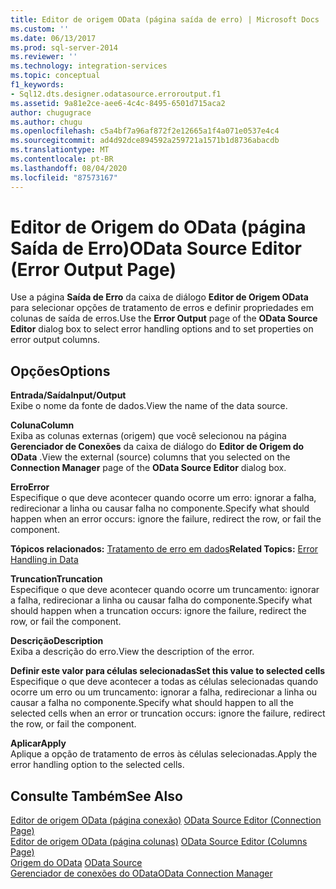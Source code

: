 ```yaml
---
title: Editor de origem OData (página saída de erro) | Microsoft Docs
ms.custom: ''
ms.date: 06/13/2017
ms.prod: sql-server-2014
ms.reviewer: ''
ms.technology: integration-services
ms.topic: conceptual
f1_keywords:
- Sql12.dts.designer.odatasource.erroroutput.f1
ms.assetid: 9a81e2ce-aee6-4c4c-8495-6501d715aca2
author: chugugrace
ms.author: chugu
ms.openlocfilehash: c5a4bf7a96af872f2e12665a1f4a071e0537e4c4
ms.sourcegitcommit: ad4d92dce894592a259721a1571b1d8736abacdb
ms.translationtype: MT
ms.contentlocale: pt-BR
ms.lasthandoff: 08/04/2020
ms.locfileid: "87573167"
---
```

# <a name="odata-source-editor-error-output-page"></a><span data-ttu-id="3e54f-102">Editor de Origem do OData (página Saída de Erro)</span><span class="sxs-lookup"><span data-stu-id="3e54f-102">OData Source Editor (Error Output Page)</span></span>
  <span data-ttu-id="3e54f-103">Use a página **Saída de Erro** da caixa de diálogo **Editor de Origem OData** para selecionar opções de tratamento de erros e definir propriedades em colunas de saída de erros.</span><span class="sxs-lookup"><span data-stu-id="3e54f-103">Use the **Error Output** page of the **OData Source Editor** dialog box to select error handling options and to set properties on error output columns.</span></span>  
  
## <a name="options"></a><span data-ttu-id="3e54f-104">Opções</span><span class="sxs-lookup"><span data-stu-id="3e54f-104">Options</span></span>  
 <span data-ttu-id="3e54f-105">**Entrada/Saída**</span><span class="sxs-lookup"><span data-stu-id="3e54f-105">**Input/Output**</span></span>  
 <span data-ttu-id="3e54f-106">Exibe o nome da fonte de dados.</span><span class="sxs-lookup"><span data-stu-id="3e54f-106">View the name of the data source.</span></span>  
  
 <span data-ttu-id="3e54f-107">**Coluna**</span><span class="sxs-lookup"><span data-stu-id="3e54f-107">**Column**</span></span>  
 <span data-ttu-id="3e54f-108">Exiba as colunas externas (origem) que você selecionou na página **Gerenciador de Conexões** da caixa de diálogo do **Editor de Origem do OData** .</span><span class="sxs-lookup"><span data-stu-id="3e54f-108">View the external (source) columns that you selected on the **Connection Manager** page of the **OData Source Editor** dialog box.</span></span>  
  
 <span data-ttu-id="3e54f-109">**Erro**</span><span class="sxs-lookup"><span data-stu-id="3e54f-109">**Error**</span></span>  
 <span data-ttu-id="3e54f-110">Especifique o que deve acontecer quando ocorre um erro: ignorar a falha, redirecionar a linha ou causar falha no componente.</span><span class="sxs-lookup"><span data-stu-id="3e54f-110">Specify what should happen when an error occurs: ignore the failure, redirect the row, or fail the component.</span></span>  
  
 <span data-ttu-id="3e54f-111">**Tópicos relacionados:** [Tratamento de erro em dados](data-flow/error-handling-in-data.md)</span><span class="sxs-lookup"><span data-stu-id="3e54f-111">**Related Topics:** [Error Handling in Data](data-flow/error-handling-in-data.md)</span></span>  
  
 <span data-ttu-id="3e54f-112">**Truncation**</span><span class="sxs-lookup"><span data-stu-id="3e54f-112">**Truncation**</span></span>  
 <span data-ttu-id="3e54f-113">Especifique o que deve acontecer quando ocorre um truncamento: ignorar a falha, redirecionar a linha ou causar falha do componente.</span><span class="sxs-lookup"><span data-stu-id="3e54f-113">Specify what should happen when a truncation occurs: ignore the failure, redirect the row, or fail the component.</span></span>  
  
 <span data-ttu-id="3e54f-114">**Descrição**</span><span class="sxs-lookup"><span data-stu-id="3e54f-114">**Description**</span></span>  
 <span data-ttu-id="3e54f-115">Exiba a descrição do erro.</span><span class="sxs-lookup"><span data-stu-id="3e54f-115">View the description of the error.</span></span>  
  
 <span data-ttu-id="3e54f-116">**Definir este valor para células selecionadas**</span><span class="sxs-lookup"><span data-stu-id="3e54f-116">**Set this value to selected cells**</span></span>  
 <span data-ttu-id="3e54f-117">Especifique o que deve acontecer a todas as células selecionadas quando ocorre um erro ou um truncamento: ignorar a falha, redirecionar a linha ou causar a falha no componente.</span><span class="sxs-lookup"><span data-stu-id="3e54f-117">Specify what should happen to all the selected cells when an error or truncation occurs: ignore the failure, redirect the row, or fail the component.</span></span>  
  
 <span data-ttu-id="3e54f-118">**Aplicar**</span><span class="sxs-lookup"><span data-stu-id="3e54f-118">**Apply**</span></span>  
 <span data-ttu-id="3e54f-119">Aplique a opção de tratamento de erros às células selecionadas.</span><span class="sxs-lookup"><span data-stu-id="3e54f-119">Apply the error handling option to the selected cells.</span></span>  
  
## <a name="see-also"></a><span data-ttu-id="3e54f-120">Consulte Também</span><span class="sxs-lookup"><span data-stu-id="3e54f-120">See Also</span></span>  
 <span data-ttu-id="3e54f-121">[Editor de origem OData &#40;página conexão&#41;](../../2014/integration-services/odata-source-editor-connection-page.md) </span><span class="sxs-lookup"><span data-stu-id="3e54f-121">[OData Source Editor &#40;Connection Page&#41;](../../2014/integration-services/odata-source-editor-connection-page.md) </span></span>  
 <span data-ttu-id="3e54f-122">[Editor de origem OData &#40;página colunas&#41;](../../2014/integration-services/odata-source-editor-columns-page.md) </span><span class="sxs-lookup"><span data-stu-id="3e54f-122">[OData Source Editor &#40;Columns Page&#41;](../../2014/integration-services/odata-source-editor-columns-page.md) </span></span>  
 <span data-ttu-id="3e54f-123">[Origem do OData](data-flow/odata-source.md) </span><span class="sxs-lookup"><span data-stu-id="3e54f-123">[OData Source](data-flow/odata-source.md) </span></span>  
 [<span data-ttu-id="3e54f-124">Gerenciador de conexões do OData</span><span class="sxs-lookup"><span data-stu-id="3e54f-124">OData Connection Manager</span></span>](connection-manager/odata-connection-manager.md)  
  
  
